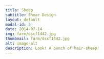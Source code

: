 ```yaml
---
title: Sheep
subtitle: Shear Design
layout: default
modal-id: 5
date: 2014-07-14
img: farm/dscf1442.jpg
thumbnail: farm/dscf1442.jpg
alt: image-alt
description: Look! A bunch of hair-sheep!
---
```

